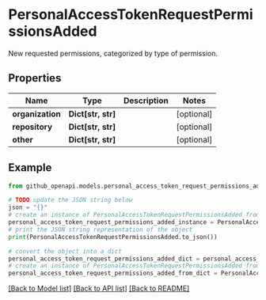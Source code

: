 # PersonalAccessTokenRequestPermissionsAdded

New requested permissions, categorized by type of permission.

## Properties

Name | Type | Description | Notes
------------ | ------------- | ------------- | -------------
**organization** | **Dict[str, str]** |  | [optional] 
**repository** | **Dict[str, str]** |  | [optional] 
**other** | **Dict[str, str]** |  | [optional] 

## Example

```python
from github_openapi.models.personal_access_token_request_permissions_added import PersonalAccessTokenRequestPermissionsAdded

# TODO update the JSON string below
json = "{}"
# create an instance of PersonalAccessTokenRequestPermissionsAdded from a JSON string
personal_access_token_request_permissions_added_instance = PersonalAccessTokenRequestPermissionsAdded.from_json(json)
# print the JSON string representation of the object
print(PersonalAccessTokenRequestPermissionsAdded.to_json())

# convert the object into a dict
personal_access_token_request_permissions_added_dict = personal_access_token_request_permissions_added_instance.to_dict()
# create an instance of PersonalAccessTokenRequestPermissionsAdded from a dict
personal_access_token_request_permissions_added_from_dict = PersonalAccessTokenRequestPermissionsAdded.from_dict(personal_access_token_request_permissions_added_dict)
```
[[Back to Model list]](../README.md#documentation-for-models) [[Back to API list]](../README.md#documentation-for-api-endpoints) [[Back to README]](../README.md)


